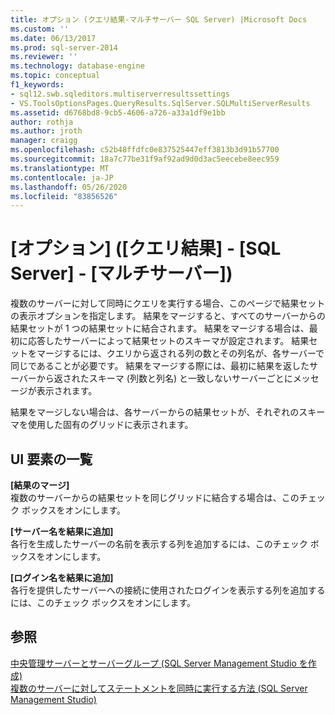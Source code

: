 ```yaml
---
title: オプション (クエリ結果-マルチサーバー SQL Server) |Microsoft Docs
ms.custom: ''
ms.date: 06/13/2017
ms.prod: sql-server-2014
ms.reviewer: ''
ms.technology: database-engine
ms.topic: conceptual
f1_keywords:
- sql12.swb.sqleditors.multiserverresultssettings
- VS.ToolsOptionsPages.QueryResults.SqlServer.SQLMultiServerResults
ms.assetid: d6768bd8-9cb5-4606-a726-a33a1df9e1bb
author: rothja
ms.author: jroth
manager: craigg
ms.openlocfilehash: c52b48ffdfc0e837525447eff3813b3d91b57700
ms.sourcegitcommit: 18a7c77be31f9af92ad9d0d3ac5eecebe8eec959
ms.translationtype: MT
ms.contentlocale: ja-JP
ms.lasthandoff: 05/26/2020
ms.locfileid: "83856526"
---
```

# <a name="options-query-results-sql-server-multi-server"></a>[オプション] ([クエリ結果] - [SQL Server] - [マルチサーバー])
  複数のサーバーに対して同時にクエリを実行する場合、このページで結果セットの表示オプションを指定します。 結果をマージすると、すべてのサーバーからの結果セットが 1 つの結果セットに結合されます。 結果をマージする場合は、最初に応答したサーバーによって結果セットのスキーマが設定されます。 結果セットをマージするには、クエリから返される列の数とその列名が、各サーバーで同じであることが必要です。 結果をマージする際には、最初に結果を返したサーバーから返されたスキーマ (列数と列名) と一致しないサーバーごとにメッセージが表示されます。  
  
 結果をマージしない場合は、各サーバーからの結果セットが、それぞれのスキーマを使用した固有のグリッドに表示されます。  
  
## <a name="ui-element-list"></a>UI 要素の一覧  
 **[結果のマージ]**  
 複数のサーバーからの結果セットを同じグリッドに結合する場合は、このチェック ボックスをオンにします。  
  
 **[サーバー名を結果に追加]**  
 各行を生成したサーバーの名前を表示する列を追加するには、このチェック ボックスをオンにします。  
  
 **[ログイン名を結果に追加]**  
 各行を提供したサーバーへの接続に使用されたログインを表示する列を追加するには、このチェック ボックスをオンにします。  
  
## <a name="see-also"></a>参照  
 [中央管理サーバーとサーバーグループ &#40;SQL Server Management Studio を作成&#41;](../ssms/register-servers/create-a-central-management-server-and-server-group.md)   
 [複数のサーバーに対してステートメントを同時に実行する方法 &#40;SQL Server Management Studio&#41;](../ssms/register-servers/execute-statements-against-multiple-servers-simultaneously.md)  
  
  
